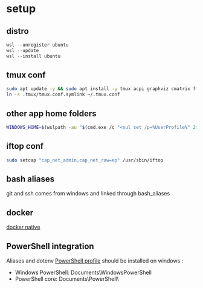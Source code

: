# setup

## distro
```powershell
wsl --unregister ubuntu
wsl --update
wsl --install ubuntu
```

## tmux conf
```bash
sudo apt update -y && sudo apt install -y tmux acpi graphviz cmatrix ffmpeg iftop btop
ln -s .tmux/tmux.conf.symlink ~/.tmux.conf
```

## other app home folders
```bash
WINDOWS_HOME=$(wslpath -au "$(cmd.exe /c "<nul set /p=%UserProfile%" 2>/dev/null)") && ln -s $WINDOWS_HOME/.aws ~/.aws && ln -s $WINDOWS_HOME/.azure ~/.azure && ln -s $WINDOWS_HOME/.config/gcloud ~/.config/gcloud
```

## iftop conf
```bash
sudo setcap "cap_net_admin,cap_net_raw=ep" /usr/sbin/iftop
```

## bash aliases
git and ssh comes from windows and linked through bash_aliases

## docker
[docker native](./docker/README.md#native)

## PowerShell integration
Aliases and dotenv [PowerShell profile](./Microsoft.PowerShell_profile.ps1) should be installed on windows :

- Windows PowerShell: Documents\WindowsPowerShell
- PowerShell core: Documents\PowerShell\